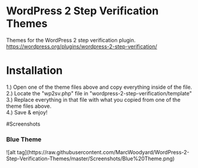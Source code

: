 # WordPress 2 Step Verification Themes
Themes for the WordPress 2 step verification plugin. https://wordpress.org/plugins/wordpress-2-step-verification/

# Installation
1.) Open one of the theme files above and copy everything inside of the file.
<br/>
2.) Locate the "wp2sv.php" file in "wordpress-2-step-verification/template"
<br/>
3.) Replace everything in that file with what you copied from one of the theme files above.
<br/>
4.) Save & enjoy!

#Screenshots
<h3>Blue Theme</h3>
![alt tag](https://raw.githubusercontent.com/MarcWoodyard/WordPress-2-Step-Verification-Themes/master/Screenshots/Blue%20Theme.png)


